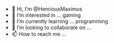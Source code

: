 - 👋 Hi, I’m @HenriousMaximus
- 👀 I’m interested in ... gaming
- 🌱 I’m currently learning ... programming
- 💞️ I’m looking to collaborate on ...
- 📫 How to reach me ...

<!---
HenriousMaximus/HenriousMaximus is a ✨ special ✨ repository because its `README.md` (this file) appears on your GitHub profile.
You can click the Preview link to take a look at your changes.
--->
